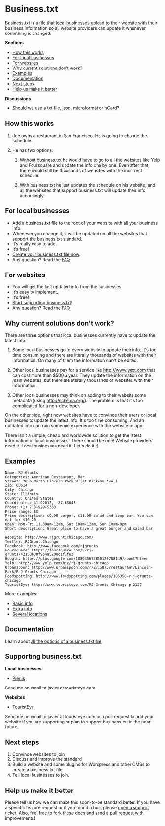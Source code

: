 Business.txt
============

Business.txt is a file that local businesses upload to their website with their business information so all website providers can update it whenever something is changed.

**Sections**

* [How this works](#how-this-works)
* [For local businesses](#for-local-business)
* [For websites](#for-websites)
* [Why current solutions don't work?](#why-current-solutions-dont-work)
* [Examples](#examples)
* [Documentation](#documentation)
* [Next steps](#next-steps)
* [Help us make it better](#help-us-make-it-better)

**Discussions**

* [Should we use a txt file, json, microformat or hCard?](https://github.com/fesja/businesstxt/wiki/Which-format)


How this works
--------------

1. Joe owns a restaurant in San Francisco. He is going to change the schedule.

2. He has two options:

    1. Without business.txt he would have to go to all the websites like Yelp and Foursquare and update the info one by one. Even after that, there would still be thousands of websites with the incorrect schedule.

    2. With business.txt he just updates the schedule on his website, and all the websites that support business.txt will update their info accordingly.


For local businesses
--------------------

* Add a business.txt file to the root of your website with all your business info.
* Whenever you change it, it will be updated on all the websites that support the business.txt standard.
* It’s really easy to add.
* It’s free!
* [Create your business.txt file now](https://github.com/fesja/businesstxt/blob/master/structure.md).
* Any question? Read the [FAQ](https://github.com/fesja/businesstxt/blob/master/faq.md)


For websites
------------

* You will get the last updated info from the businesses.
* It’s easy to implement.
* It’s free!
* [Start supporting business.txt](https://github.com/fesja/businesstxt/blob/master/structure.md)!
* Any question? Read the [FAQ](https://github.com/fesja/businesstxt/blob/master/faq.md)


Why current solutions don't work?
-----------------------------------

There are three options that local businesses currently have to update the latest info:

1. Some local businesses go to every website to update their info. It's too time consuming and there are literally thousands of websites with their information. On many of them the information can't be edited.

2. Other local businesses pay for a service like http://www.yext.com that can cost more than $500 a year. They update the information on the main websites, but there are literally thousands of websites with their information.

3. Other local businesses may think on adding to their website some metadata (using http://schema.org/). The problem is that it's too complicated for a non-developer.

On the other side, right now websites have to convince their users or local businesses to update the latest info. It's too time consuming. And an outdated info can ruin someone experience with the website or app. 

There isn't a simple, cheap and worldwide solution to get the latest information of local businesses. There should be one! Website providers need it. Local businesses need it. Let's do it ;)


Examples
--------

```
Name: RJ Grunts
Categories: American Restaurant, Bar
Street: 2056 North Lincoln Park W (at Dickens Ave.)
Zip: 60614
City: Chicago
State: Illinois
Country: United States
Coordinates: 41.92012, -87.63645
Phone: (1) 773-929-5363
Price range: $$
Price description: $9.95 burger, $11.95 salad and soup bar. You can eat for $10-20.
Open: Mon-Fri 11.30am-12am, Sat 10am-12am, Sun 10am-9pm
Short description: Great place to have a great burger and salad bar

Website: http://www.rjgruntschicago.com/
Twitter: RJGruntsChicago
Facebook: http://www.facebook.com/rjgrunts
Foursquare: https://foursquare.com/v/rj-grunts/42153000f964a5208c1f1fe3
Google: https://plus.google.com/108935673850120788149/about?hl=en
Yelp: http://www.yelp.com/biz/rj-grunts-chicago
Urbanspoon: http://www.urbanspoon.com/r/2/15875/restaurant/Lincoln-Park/R-J-Grunts-Chicago
Foodspotting: http://www.foodspotting.com/places/186358-r-j-grunts-chicago
TouristEye: http://www.touristeye.com/RJ-Grunts-Chicago-p-2127
```

More examples:

* [Basic info](https://raw.github.com/fesja/businesstxt/master/examples/basic_info.txt)
* [Extra info](https://raw.github.com/fesja/businesstxt/master/examples/extra_info.txt)
* [Several locations](https://raw.github.com/fesja/businesstxt/master/examples/several_locations.txt)

Documentation
-------------

Learn about [all the options of a business.txt file](https://github.com/fesja/businesstxt/blob/master/structure.md).

Supporting business.txt
--------------------------------

**Local businesses**

* [Pierlis](http://pierlis.com/business.txt)

Send me an email to javier at touristeye.com

**Websites**

* [TouristEye](http://www.touristeye.com)

Send me an email to javier at touristeye.com or a pull request to add your website if you are supporting or plan to support business.txt in the near future.

Next steps
----------

1. Convince websites to join
2. Discuss and improve the standard
3. Build a website and some plugins for Wordpress and other CMSs to create a business.txt file
4. Tell local businesses to join.


Help us make it better
----------------------

Please tell us how we can make this soon-to-be standard better. If you have a specific feature request or if you found a bug, please [open a support ticket](https://github.com/fesja/businesstxt/issues). Also, feel free to fork these docs and send a pull request with improvements!
